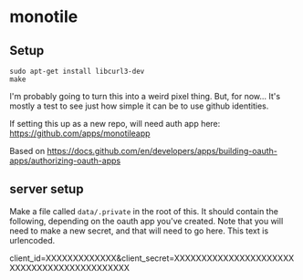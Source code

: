 # monotile

## Setup

```
sudo apt-get install libcurl3-dev
make

```

I'm probably going to turn this into a weird pixel thing.  But, for now... It's mostly a test to see just how simple it can be to use github identities.

If setting this up as a new repo, will need auth app here: https://github.com/apps/monotileapp

Based on https://docs.github.com/en/developers/apps/building-oauth-apps/authorizing-oauth-apps

## server setup

Make a file called `data/.private` in the root of this.  It should contain the following, depending on the oauth app you've created.  Note that you will need to make a new secret, and that will need to go here.  This text is urlencoded.

client_id=XXXXXXXXXXXXX&client_secret=XXXXXXXXXXXXXXXXXXXXXXXXXXXXXXXXXXXXXXXXXXXX

